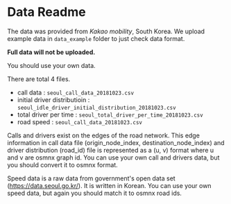 # Data Readme
The data was provided from *Kakao mobility*, South Korea.
We upload example data in `data_example` folder to just check data format.

**Full data will not be uploaded.**

You should use your own data.

There are total 4 files.

- call data : `seoul_call_data_20181023.csv`
- initial driver distributioin : `seoul_idle_driver_initial_distribution_20181023.csv`
- total driver per time : `seoul_total_driver_per_time_20181023.csv`
- road speed : `seoul_call_data_20181023.csv`

Calls and drivers exist on the edges of the road network.
This edge information in call data file (origin_node_index, destination_node_index) 
and driver distribution (road_id) file 
is represented as a (u, v) format where u and v are osmnx graph id.
You can use your own call and drivers data, but you should convert it to osmnx format.

Speed data is a raw data from government's open data set (https://data.seoul.go.kr/). 
It is written in Korean.
You can use your own speed data, but again you should match it to osmnx road ids.